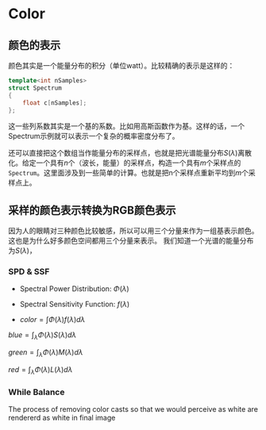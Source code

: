 # Color
## 颜色的表示

颜色其实是一个能量分布的积分（单位watt）。比较精确的表示是这样的：

```c++
template<int nSamples>
struct Spectrum
{
    float c[nSamples];
};
```

这一些列系数其实是一个基的系数。比如用高斯函数作为基。这样的话，一个Spectrum示例就可以表示一个复杂的概率密度分布了。

还可以直接把这个数组当作能量分布的采样点，也就是把光谱能量分布$S(λ)$离散化。给定一个具有$n$个（波长，能量）的采样点，构造一个具有$m$个采样点的```Spectrum```。这里面涉及到一些简单的计算。也就是把n个采样点重新平均到$m$个采样点上。



## 采样的颜色表示转换为RGB颜色表示

因为人的眼睛对三种颜色比较敏感，所以可以用三个分量来作为一组基表示颜色。这也是为什么好多颜色空间都用三个分量来表示。
我们知道一个光谱的能量分布为$S(λ)$，

### SPD & SSF

- Spectral Power Distribution: $\Phi(\lambda)$

- Spectral Sensitivity Function: $f(\lambda)$

- $color=\int \Phi(\lambda) f(\lambda)d\lambda$

$blue = \int_\lambda \Phi(\lambda) S(\lambda)d\lambda$

$green=\int_\lambda \Phi(\lambda) M(\lambda)d\lambda$

$red=\int_\lambda \Phi(\lambda) L(\lambda)d\lambda$

### While Balance

The process of removing color casts so that we would perceive as white are rendererd as white in final image






